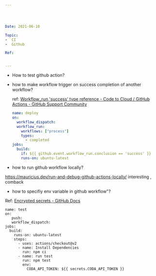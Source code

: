 ```yaml
---




Date: 2021-06-10

Topic:
-  CI
-  Github

Ref:


---
```





  * How to test github action?

* how to make workflow trigger on success completion of another workflow?

	ref: [Workflow_run 'success' type reference - Code to Cloud / GitHub Actions - GitHub Support Community](https://github.community/t/workflow-run-success-type-reference/133194/4)
	
	
	```yml
	name: deploy
	on:
	  workflow_dispatch:  
	  workflow_run:
		workflows: ["process"]
		types:
		  - completed    
	jobs:
	  build:
		if: ${{ github.event.workflow_run.conclusion == 'success' }}
		runs-on: ubuntu-latest
	
	```
* how to run github workflow locally?

https://mauricius.dev/run-and-debug-github-actions-locally/
interesting , comback

* how to specifiy env variable in github workflow"?

Ref: [Encrypted secrets - GitHub Docs](https://docs.github.com/en/actions/reference/encrypted-secrets)
```
name: test
on: 
   push:
   workflow_dispatch:
jobs:
  build:
    runs-on: ubuntu-latest
    steps:
      - uses: actions/checkout@v2
      - name: Install Dependencies
        run: npm ci
      - name: run test
        run: npm test
        env:
          CODA_API_TOKEN: ${{ secrets.CODA_API_TOKEN }}

```


